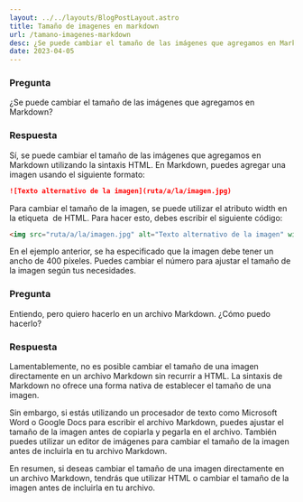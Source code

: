 ```yaml
---
layout: ../../layouts/BlogPostLayout.astro
title: Tamaño de imagenes en markdown
url: /tamano-imagenes-markdown
desc: ¿Se puede cambiar el tamaño de las imágenes que agregamos en Markdown?
date: 2023-04-05
--- 
```


### Pregunta

¿Se puede cambiar el tamaño de las imágenes que agregamos en Markdown?

### Respuesta

Sí, se puede cambiar el tamaño de las imágenes que agregamos en Markdown utilizando la sintaxis HTML. En Markdown, puedes agregar una imagen usando el siguiente formato:

```markdown
![Texto alternativo de la imagen](ruta/a/la/imagen.jpg)
```

Para cambiar el tamaño de la imagen, se puede utilizar el atributo width en la etiqueta <img> de HTML. Para hacer esto, debes escribir el siguiente código:

```html
<img src="ruta/a/la/imagen.jpg" alt="Texto alternativo de la imagen" width="400"/>
```

En el ejemplo anterior, se ha especificado que la imagen debe tener un ancho de 400 píxeles. Puedes cambiar el número para ajustar el tamaño de la imagen según tus necesidades.

### Pregunta

Entiendo, pero quiero hacerlo en un archivo Markdown. ¿Cómo puedo hacerlo?

### Respuesta

Lamentablemente, no es posible cambiar el tamaño de una imagen directamente en un archivo Markdown sin recurrir a HTML. La sintaxis de Markdown no ofrece una forma nativa de establecer el tamaño de una imagen.

Sin embargo, si estás utilizando un procesador de texto como Microsoft Word o Google Docs para escribir el archivo Markdown, puedes ajustar el tamaño de la imagen antes de copiarla y pegarla en el archivo. También puedes utilizar un editor de imágenes para cambiar el tamaño de la imagen antes de incluirla en tu archivo Markdown.

En resumen, si deseas cambiar el tamaño de una imagen directamente en un archivo Markdown, tendrás que utilizar HTML o cambiar el tamaño de la imagen antes de incluirla en tu archivo.